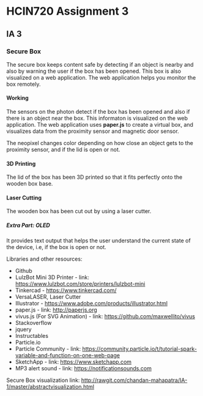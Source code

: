 # HCIN720 Assignment 3

## IA 3

### Secure Box

The secure box keeps content safe by detecting if an object is nearby and also by warning the user if the box has been opened. This box is also visualized on a web application. The web application helps you monitor the box remotely.

#### Working
The sensors on the photon detect if the box has been opened and also if there is an object near the box. This informaton is visualized on the web application. The web application uses **paper.js** to create a virtual box, and visualizes data from the proximity sensor and magnetic door sensor. 

The neopixel changes color depending on how close an object gets to the proximity sensor, and if the lid is open or not.

#### 3D Printing
The lid of the box has been 3D printed so that it fits perfectly onto the wooden box base.

#### Laser Cutting
The wooden box has been cut out by using a laser cutter.

##### Extra Part: OLED 
It provides text output that helps the user understand the current state of the device, i.e, if the box is open or not.

Libraries and other resources:

* Github
* LulzBot Mini 3D Printer - link: https://www.lulzbot.com/store/printers/lulzbot-mini
* Tinkercad - https://www.tinkercad.com/
* VersaLASER, Laser Cutter
* Illustrator - https://www.adobe.com/products/illustrator.html
* paper.js - link: http://paperjs.org
* vivus.js (For SVG Animation) - link: https://github.com/maxwellito/vivus
* Stackoverflow
* jquery
* Instructables
* Particle.io
* Particle Community - link: https://community.particle.io/t/tutorial-spark-variable-and-function-on-one-web-page
* SketchApp - link: https://www.sketchapp.com
* MP3 alert sound - link: https://notificationsounds.com

Secure Box visualization link: http://rawgit.com/chandan-mahapatra/IA-1/master/abstractvisualization.html

